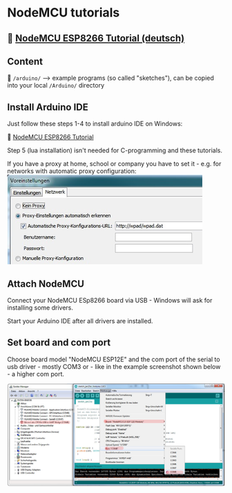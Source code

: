 # NodeMCU tutorials

## :book: [NodeMCU ESP8266 Tutorial (deutsch)](http://www.mikrocontroller-elektronik.de/nodemcu-esp8266-tutorial-wlan-board-arduino-ide/)

## Content

:file_folder: `/arduino/` --> example programs (so called "sketches"), can be copied into your local `/Arduino/` directory

## Install Arduino IDE

Just follow these steps 1-4 to install arduino IDE on Windows: 

:book: [NodeMCU ESP8266 Tutorial](http://www.mikrocontroller-elektronik.de/nodemcu-esp8266-tutorial-wlan-board-arduino-ide/)

Step 5 (lua installation) isn't needed for C-programming and these tutorials.

If you have a proxy at home, school or company you have to set it - e.g. for networks with automatic proxy configuration:
![Proxy Settings](proxy-settings.jpg)

## Attach NodeMCU

Connect your NodeMCU ESp8266 board via USB - Windows will ask for installing some drivers.

Start your Arduino IDE after all drivers are installed.

## Set board and com port

Choose board model "NodeMCU ESP12E" and the com port of the serial to usb driver - mostly COM3 or - like in the example screenshot shown below - a higher com port.

![Board and com port settings](board-port-settings.jpg)
